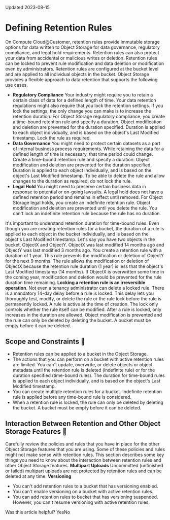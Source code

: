 Updated 2023-08-15
# Defining Retention Rules
On Compute Cloud@Customer, retention rules provide immutable storage options for data written to Object Storage for data governance, regulatory compliance, and legal hold requirements. Retention rules can also protect your data from accidental or malicious writes or deletion. Retention rules can be locked to prevent rule modification and data deletion or modification even by administrators.
Retention rules are configured at the bucket level and are applied to all individual objects in the bucket.
Object Storage provides a flexible approach to data retention that supports the following use cases.
  * **Regulatory Compliance**
Your industry might require you to retain a certain class of data for a defined length of time. Your data retention regulations might also require that you lock the retention settings. If you lock the settings, the only change you can make is to increase the retention duration.
For Object Storage regulatory compliance, you create a time-bound retention rule and specify a duration. Object modification and deletion are prevented for the duration specified. Duration is applied to each object individually, and is based on the object's Last Modified timestamp. Lock the rule as required.
  * **Data Governance**
You might need to protect certain datasets as a part of internal business process requirements. While retaining the data for a defined length of time is necessary, that time period could change.
Create a time-bound retention rule and specify a duration. Object modification and deletion are prevented for the duration specified. Duration is applied to each object individually, and is based on the object's Last Modified timestamp. To be able to delete the rule and allow changes to the duration as required, do not lock the rule.
  * **Legal Hold**
You might need to preserve certain business data in response to potential or on-going lawsuits. A legal hold does not have a defined retention period and remains in effect until removed.
For Object Storage legal holds, you create an indefinite retention rule. Object modification and deletion are prevented until you delete the rule. You can't lock an indefinite retention rule because the rule has no duration.


It's important to understand retention duration for time-bound rules. Even though you are creating retention rules for a bucket, the duration of a rule is applied to each object in the bucket individually, and is based on the object's Last Modified timestamp. Let's say you have two objects in the bucket, ObjectX and ObjectY. ObjectX was last modified 14 months ago and ObjectY was last modified 3 months ago. You create a retention rule with a duration of 1 year. This rule prevents the modification or deletion of ObjectY for the next 9 months. The rule allows the modification or deletion of ObjectX because the retention rule duration (1 year) is less that the object's Last Modified timestamp (14 months). If ObjectX is overwritten some time in the coming year, modification and deletion would be prevented for the rule duration time remaining.
**Locking a retention rule is an irreversible operation**. Not even a tenancy administrator can delete a locked rule. There is a mandatory 14-day delay before a rule is locked. This delay lets you thoroughly test, modify, or delete the rule or the rule lock before the rule is permanently locked. A rule is active at the time of creation. The lock only controls whether the rule itself can be modified. After a rule is locked, only increases in the duration are allowed. Object modification is prevented and the rule can only be deleted by deleting the bucket. A bucket must be empty before it can be deleted.
## Scope and Constraints 🔗 
  * Retention rules can be applied to a bucket in the Object Storage.
  * The actions that you can perform on a bucket with active retention rules are limited. You can't update, overwrite, or delete objects or object metadata until the retention rule is deleted (indefinite rule) or for the duration specified (time-bound rules). The duration for time-bound rules is applied to each object individually, and is based on the object's Last Modified timestamp.
  * You can create multiple retention rules for a bucket. Indefinite retention rule is applied before any time-bound rule is considered.
  * When a retention rule is locked, the rule can only be deleted by deleting the bucket. A bucket must be empty before it can be deleted.


## Interaction Between Retention and Other Object Storage Features 🔗 
Carefully review the policies and rules that you have in place for the other Object Storage features that you are using. Some of these policies and rules might not make sense with retention rules. This section describes some key things you need to know about the interaction between retention rules and other Object Storage features. 
**Multipart Uploads**
Uncommitted (unfinished or failed) multipart uploads are not protected by retention rules and can be deleted at any time.
**Versioning**
  * You can't add retention rules to a bucket that has versioning enabled.
  * You can't enable versioning on a bucket with active retention rules.
  * You can add retention rules to bucket that has versioning suspended. However, you can't resume versioning with active retention rules.


Was this article helpful?
YesNo

